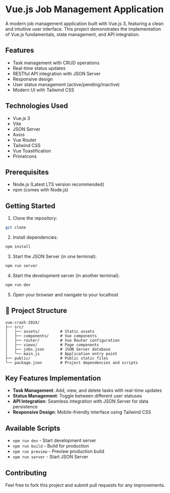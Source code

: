 # Vue.js Job Management Application

A modern job management application built with Vue.js 3, featuring a clean and intuitive user interface. This project demonstrates the implementation of Vue.js fundamentals, state management, and API integration.

## Features

- Task management with CRUD operations
- Real-time status updates
- RESTful API integration with JSON Server
- Responsive design
- User status management (active/pending/inactive)
- Modern UI with Tailwind CSS

## Technologies Used

- Vue.js 3
- Vite
- JSON Server
- Axios
- Vue Router
- Tailwind CSS
- Vue Toastification
- PrimeIcons

## Prerequisites

- Node.js (Latest LTS version recommended)
- npm (comes with Node.js)

## Getting Started

1. Clone the repository:

```bash
git clone 
```

2. Install dependencies:

```bash
npm install
```

3. Start the JSON Server (in one terminal):

```bash
npm run server
```

4. Start the development server (in another terminal):

```bash
npm run dev
```

5. Open your browser and navigate to your localhost

## 🔧 Project Structure

```
vue-crash-2024/
├── src/
│   ├── assets/         # Static assets
│   ├── components/     # Vue components
│   ├── router/         # Vue Router configuration
│   ├── views/          # Page components
│   ├── jobs.json       # JSON Server database
│   └── main.js         # Application entry point
├── public/             # Public static files
└── package.json        # Project dependencies and scripts
```

## Key Features Implementation

- **Task Management**: Add, view, and delete tasks with real-time updates
- **Status Management**: Toggle between different user statuses
- **API Integration**: Seamless integration with JSON Server for data persistence
- **Responsive Design**: Mobile-friendly interface using Tailwind CSS

## Available Scripts

- `npm run dev` - Start development server
- `npm run build` - Build for production
- `npm run preview` - Preview production build
- `npm run server` - Start JSON Server

## Contributing

Feel free to fork this project and submit pull requests for any improvements.
